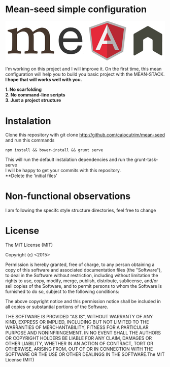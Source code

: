 # Mean-seed simple configuration  

 ![Mean logo](mean.jpg)  

I'm working on this project and I will improve it.
On the first time, this mean configuration will help you to build you basic project with the MEAN-STACK.  
**I hope that will works well with you.**  


**1. No scarfolding**  
**2. No command-line scripts**  
**3. Just a project structure**  
# Instalation
Clone this repository with git clone http://github.com/caiocutrim/mean-seed and run this commands  

	npm install && bower-install && grunt serve

This will run the default instalation dependencies and run the grunt-task-serve  
I will be happy to get your commits with this repository.  
**Delete the 'initial files'

# Non-functional observations 
I am following the specifc style structure directories, feel free to change 
# License

The MIT License (MIT)

Copyright (c) <2015>

Permission is hereby granted, free of charge, to any person obtaining a copy
of this software and associated documentation files (the "Software"), to deal
in the Software without restriction, including without limitation the rights
to use, copy, modify, merge, publish, distribute, sublicense, and/or sell
copies of the Software, and to permit persons to whom the Software is
furnished to do so, subject to the following conditions:

The above copyright notice and this permission notice shall be included in
all copies or substantial portions of the Software.

THE SOFTWARE IS PROVIDED "AS IS", WITHOUT WARRANTY OF ANY KIND, EXPRESS OR
IMPLIED, INCLUDING BUT NOT LIMITED TO THE WARRANTIES OF MERCHANTABILITY,
FITNESS FOR A PARTICULAR PURPOSE AND NONINFRINGEMENT. IN NO EVENT SHALL THE
AUTHORS OR COPYRIGHT HOLDERS BE LIABLE FOR ANY CLAIM, DAMAGES OR OTHER
LIABILITY, WHETHER IN AN ACTION OF CONTRACT, TORT OR OTHERWISE, ARISING FROM,
OUT OF OR IN CONNECTION WITH THE SOFTWARE OR THE USE OR OTHER DEALINGS IN
THE SOFTWARE.The MIT License (MIT)

